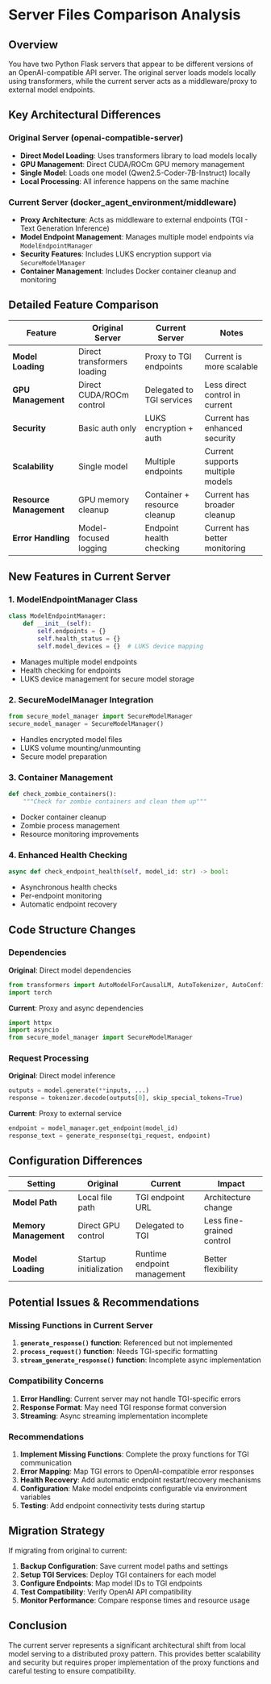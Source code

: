 # Server Files Comparison Analysis

## Overview
You have two Python Flask servers that appear to be different versions of an OpenAI-compatible API server. The original server loads models locally using transformers, while the current server acts as a middleware/proxy to external model endpoints.

## Key Architectural Differences

### **Original Server (openai-compatible-server)**
- **Direct Model Loading**: Uses transformers library to load models locally
- **GPU Management**: Direct CUDA/ROCm GPU memory management
- **Single Model**: Loads one model (Qwen2.5-Coder-7B-Instruct) locally
- **Local Processing**: All inference happens on the same machine

### **Current Server (docker_agent_environment/middleware)**
- **Proxy Architecture**: Acts as middleware to external endpoints (TGI - Text Generation Inference)
- **Model Endpoint Management**: Manages multiple model endpoints via `ModelEndpointManager`
- **Security Features**: Includes LUKS encryption support via `SecureModelManager`
- **Container Management**: Includes Docker container cleanup and monitoring

## Detailed Feature Comparison

| Feature | Original Server | Current Server | Notes |
|---------|----------------|----------------|-------|
| **Model Loading** | Direct transformers loading | Proxy to TGI endpoints | Current is more scalable |
| **GPU Management** | Direct CUDA/ROCm control | Delegated to TGI services | Less direct control in current |
| **Security** | Basic auth only | LUKS encryption + auth | Current has enhanced security |
| **Scalability** | Single model | Multiple endpoints | Current supports multiple models |
| **Resource Management** | GPU memory cleanup | Container + resource cleanup | Current has broader cleanup |
| **Error Handling** | Model-focused logging | Endpoint health checking | Current has better monitoring |

## New Features in Current Server

### 1. **ModelEndpointManager Class**
```python
class ModelEndpointManager:
    def __init__(self):
        self.endpoints = {}
        self.health_status = {}
        self.model_devices = {}  # LUKS device mapping
```
- Manages multiple model endpoints
- Health checking for endpoints
- LUKS device management for secure model storage

### 2. **SecureModelManager Integration**
```python
from secure_model_manager import SecureModelManager
secure_model_manager = SecureModelManager()
```
- Handles encrypted model files
- LUKS volume mounting/unmounting
- Secure model preparation

### 3. **Container Management**
```python
def check_zombie_containers():
    """Check for zombie containers and clean them up"""
```
- Docker container cleanup
- Zombie process management
- Resource monitoring improvements

### 4. **Enhanced Health Checking**
```python
async def check_endpoint_health(self, model_id: str) -> bool:
```
- Asynchronous health checks
- Per-endpoint monitoring
- Automatic endpoint recovery

## Code Structure Changes

### **Dependencies**
**Original**: Direct model dependencies
```python
from transformers import AutoModelForCausalLM, AutoTokenizer, AutoConfig
import torch
```

**Current**: Proxy and async dependencies
```python
import httpx
import asyncio
from secure_model_manager import SecureModelManager
```

### **Request Processing**
**Original**: Direct model inference
```python
outputs = model.generate(**inputs, ...)
response = tokenizer.decode(outputs[0], skip_special_tokens=True)
```

**Current**: Proxy to external service
```python
endpoint = model_manager.get_endpoint(model_id)
response_text = generate_response(tgi_request, endpoint)
```

## Configuration Differences

| Setting | Original | Current | Impact |
|---------|----------|---------|--------|
| **Model Path** | Local file path | TGI endpoint URL | Architecture change |
| **Memory Management** | Direct GPU control | Delegated to TGI | Less fine-grained control |
| **Model Loading** | Startup initialization | Runtime endpoint management | Better flexibility |

## Potential Issues & Recommendations

### **Missing Functions in Current Server**
1. **`generate_response()` function**: Referenced but not implemented
2. **`process_request()` function**: Needs TGI-specific formatting
3. **`stream_generate_response()` function**: Incomplete async implementation

### **Compatibility Concerns**
1. **Error Handling**: Current server may not handle TGI-specific errors
2. **Response Format**: May need TGI response format conversion
3. **Streaming**: Async streaming implementation incomplete

### **Recommendations**
1. **Implement Missing Functions**: Complete the proxy functions for TGI communication
2. **Error Mapping**: Map TGI errors to OpenAI-compatible error responses
3. **Health Recovery**: Add automatic endpoint restart/recovery mechanisms
4. **Configuration**: Make model endpoints configurable via environment variables
5. **Testing**: Add endpoint connectivity tests during startup

## Migration Strategy

If migrating from original to current:

1. **Backup Configuration**: Save current model paths and settings
2. **Setup TGI Services**: Deploy TGI containers for each model
3. **Configure Endpoints**: Map model IDs to TGI endpoints
4. **Test Compatibility**: Verify OpenAI API compatibility
5. **Monitor Performance**: Compare response times and resource usage

## Conclusion

The current server represents a significant architectural shift from local model serving to a distributed proxy pattern. This provides better scalability and security but requires proper implementation of the proxy functions and careful testing to ensure compatibility.